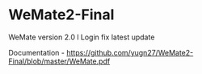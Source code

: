 # WeMate2-Final
WeMate version 2.0 l Login fix latest update

Documentation - https://github.com/yugn27/WeMate2-Final/blob/master/WeMate.pdf
